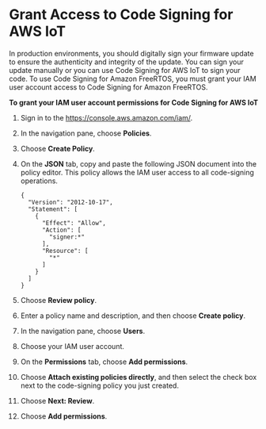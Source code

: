 # Grant Access to Code Signing for AWS IoT<a name="code-sign-policy"></a>

In production environments, you should digitally sign your firmware update to ensure the authenticity and integrity of the update\. You can sign your update manually or you can use Code Signing for AWS IoT to sign your code\. To use Code Signing for Amazon FreeRTOS, you must grant your IAM user account access to Code Signing for Amazon FreeRTOS\.<a name="grant-user-account-code-signing-permissions"></a>

**To grant your IAM user account permissions for Code Signing for AWS IoT**

1. Sign in to the [https://console\.aws\.amazon\.com/iam/](https://console.aws.amazon.com/iam/)\.

1. In the navigation pane, choose **Policies**\.

1. Choose **Create Policy**\.

1. On the **JSON** tab, copy and paste the following JSON document into the policy editor\. This policy allows the IAM user access to all code\-signing operations\.

   ```
   {
     "Version": "2012-10-17",
     "Statement": [
       {
         "Effect": "Allow",
         "Action": [
           "signer:*"
         ],
         "Resource": [
           "*"
         ]
       }
     ]
   }
   ```

1. Choose **Review policy**\.

1. Enter a policy name and description, and then choose **Create policy**\.

1. In the navigation pane, choose **Users**\.

1. Choose your IAM user account\.

1. On the **Permissions** tab, choose **Add permissions**\.

1. Choose **Attach existing policies directly**, and then select the check box next to the code\-signing policy you just created\.

1. Choose **Next: Review**\.

1. Choose **Add permissions**\.